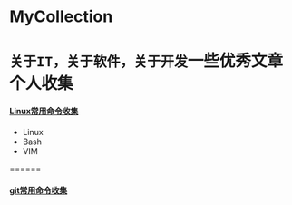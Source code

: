 # MyCollection
`关于IT，关于软件，关于开发`一些优秀文章个人收集
======
#### [Linux常用命令收集](aboutLinux/README.md)
- Linux
- Bash
- VIM

======
#### [git常用命令收集](aboutGit/README.md)
